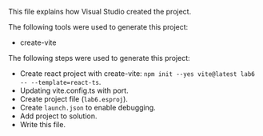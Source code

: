This file explains how Visual Studio created the project.

The following tools were used to generate this project:
- create-vite

The following steps were used to generate this project:
- Create react project with create-vite: `npm init --yes vite@latest lab6 -- --template=react-ts`.
- Updating vite.config.ts with port.
- Create project file (`lab6.esproj`).
- Create `launch.json` to enable debugging.
- Add project to solution.
- Write this file.
